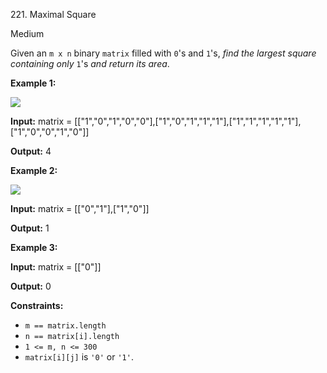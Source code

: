 221\. Maximal Square

Medium

Given an `m x n` binary `matrix` filled with `0`'s and `1`'s, _find the largest square containing only_ `1`'s _and return its area_.

**Example 1:**

![](https://leetcode-in-java.github.io/src/main/java/g0201_0300/s0221_maximal_square/max1grid.jpg)

**Input:** matrix = [["1","0","1","0","0"],["1","0","1","1","1"],["1","1","1","1","1"],["1","0","0","1","0"]]

**Output:** 4 

**Example 2:**

![](https://leetcode-in-java.github.io/src/main/java/g0201_0300/s0221_maximal_square/max2grid.jpg)

**Input:** matrix = [["0","1"],["1","0"]]

**Output:** 1 

**Example 3:**

**Input:** matrix = [["0"]]

**Output:** 0 

**Constraints:**

*   `m == matrix.length`
*   `n == matrix[i].length`
*   `1 <= m, n <= 300`
*   `matrix[i][j]` is `'0'` or `'1'`.